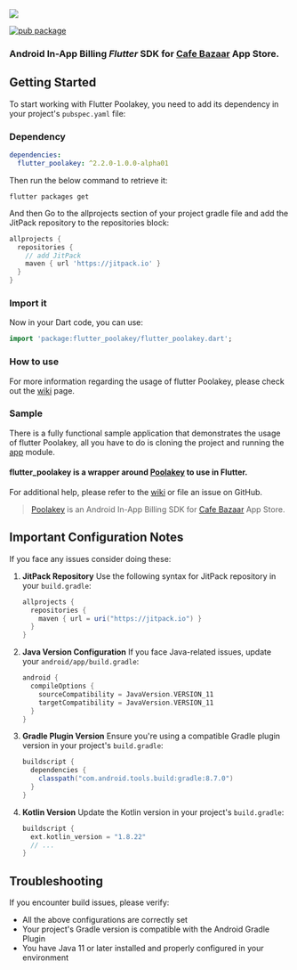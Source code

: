 <img src="https://github.com/cafebazaar/flutter_poolakey/raw/master/repo_files/flutter_poolakey.jpg"/>

[![pub package](https://img.shields.io/pub/v/flutter_poolakey.svg)](https://pub.dartlang.org/packages/flutter_poolakey)

### Android In-App Billing *Flutter* SDK for [Cafe Bazaar](https://cafebazaar.ir/?l=en) App Store.

## Getting Started

To start working with Flutter Poolakey, you need to add its dependency in your
project's `pubspec.yaml` file:

### Dependency

```yaml
dependencies:
  flutter_poolakey: ^2.2.0-1.0.0-alpha01
```

Then run the below command to retrieve it:

```shell
flutter packages get
```

And then Go to the allprojects section of your project gradle file and add the JitPack repository to the repositories block:
```groovy
allprojects {
  repositories {
    // add JitPack
    maven { url 'https://jitpack.io' }
  }
} 
```

### Import it

Now in your Dart code, you can use:

```dart
import 'package:flutter_poolakey/flutter_poolakey.dart';
```

### How to use

For more information regarding the usage of flutter Poolakey, please check out
the [wiki](https://github.com/cafebazaar/flutter_poolakey/wiki) page.

### Sample

There is a fully functional sample application that demonstrates the usage of flutter Poolakey, all you have
to do is cloning the project and running
the [app](https://github.com/cafebazaar/flutter_poolakey/tree/master/example) module.


#### flutter_poolakey is a wrapper around [Poolakey](https://github.com/cafebazaar/Poolakey) to use in Flutter.

For additional help, please refer to the [wiki](https://github.com/cafebazaar/flutter_poolakey/wiki) or file an issue on GitHub.
> [Poolakey](https://github.com/cafebazaar/Poolakey) is an Android In-App Billing SDK
> for [Cafe Bazaar](https://cafebazaar.ir/?l=en) App Store.


## Important Configuration Notes
If you face any issues consider doing these:

1. **JitPack Repository**
   Use the following syntax for JitPack repository in your `build.gradle`:
   ```gradle
   allprojects {
     repositories {
       maven { url = uri("https://jitpack.io") }
     }
   }
   ```

2. **Java Version Configuration**
   If you face Java-related issues, update your `android/app/build.gradle`:
   ```gradle
   android {
     compileOptions {
       sourceCompatibility = JavaVersion.VERSION_11
       targetCompatibility = JavaVersion.VERSION_11
     }
   }
   ```

3. **Gradle Plugin Version**
   Ensure you're using a compatible Gradle plugin version in your project's `build.gradle`:
   ```gradle
   buildscript {
     dependencies {
       classpath("com.android.tools.build:gradle:8.7.0")
     }
   }
   ```

4. **Kotlin Version**
   Update the Kotlin version in your project's `build.gradle`:
   ```gradle
   buildscript {
     ext.kotlin_version = "1.8.22"
     // ...
   }
   ```

## Troubleshooting

If you encounter build issues, please verify:
- All the above configurations are correctly set
- Your project's Gradle version is compatible with the Android Gradle Plugin
- You have Java 11 or later installed and properly configured in your environment


